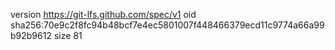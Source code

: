 version https://git-lfs.github.com/spec/v1
oid sha256:70e9c2f8fc94b48bcf7e4ec5801007f448466379ecd11c9774a66a99b92b9612
size 81
